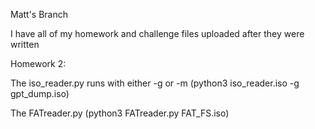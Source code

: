 Matt's Branch

I have all of my homework and challenge files uploaded after they were written

Homework 2:

The iso_reader.py runs with either -g or -m (python3 iso_reader.iso -g gpt_dump.iso)

The FATreader.py (python3 FATreader.py FAT_FS.iso)
